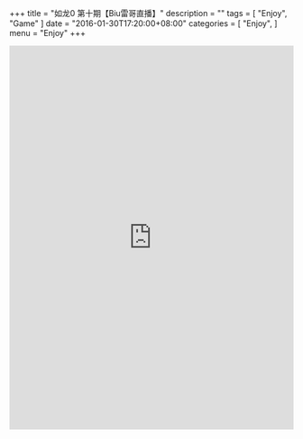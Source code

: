 +++
title = "如龙0 第十期【Biu雷哥直播】"
description = ""
tags = [
    "Enjoy",
    "Game"
]
date = "2016-01-30T17:20:00+08:00"
categories = [
    "Enjoy",
]
menu = "Enjoy"
+++

<iframe height=680px width=100% src="http://player.youku.com/embed/XMTI0OTA4NDA1Ng==" frameborder=0 allowfullscreen></iframe><br>
<!--more-->
